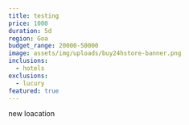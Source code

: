 ```yaml
---
title: testing
price: 1000
duration: 5d
region: Goa
budget_range: 20000-50000
image: assets/img/uploads/buy24hstore-banner.png
inclusions:
  - hotels
exclusions:
  - lucury
featured: true
---
```

n﻿ew loacation